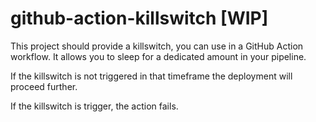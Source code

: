 # github-action-killswitch [WIP]

This project should provide a killswitch, you can use in a GitHub Action workflow. It allows you to sleep for a dedicated amount in your pipeline. 

If the killswitch is not triggered in that timeframe the deployment will proceed further.

If the killswitch is trigger, the action fails.
